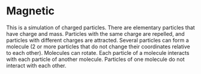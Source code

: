 # Magnetic
This is a simulation of charged particles.
There are elementary particles that have charge and mass. Particles with the same charge are repelled, and particles with different charges are attracted.
Several particles can form a molecule (2 or more particles that do not change their coordinates relative to each other). Molecules can rotate. Each particle of a molecule interacts with each particle of another molecule. Particles of one molecule do not interact with each other.

